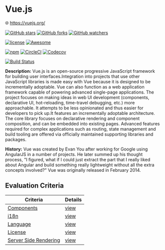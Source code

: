 # Vue.js

:globe_with_meridians: https://vuejs.org/

[![GitHub stars](https://img.shields.io/github/stars/vuejs/vue.svg?style=social&label=Stars)]()
[![GitHub forks](https://img.shields.io/github/forks/vuejs/vue.svg?style=social&label=Fork)]()
[![GitHub watchers](https://img.shields.io/github/watchers/vuejs/vue.svg?style=social&label=Watch)]()

[![license](https://img.shields.io/github/license/vuejs/vue.svg)]()
[![Awesome](https://awesome.re/badge.svg)](https://github.com/vuejs/awesome-vue)

[![npm](https://img.shields.io/npm/v/vue.svg)]()
[![CircleCI](https://img.shields.io/circleci/project/github/vuejs/vue.svg)]()
[![Codecov](https://img.shields.io/codecov/c/github/vuejs/vue.svg)]()

[![Build Status](https://saucelabs.com/browser-matrix/vuejs.svg)](https://saucelabs.com/beta/builds/1cee7d1f5f1748678d917c64ec2832bd)

**Description:** Vue.js is an open-source progressive JavaScript framework for building user interfaces.Integration into projects that use other JavaScript libraries is made easy with Vue because it is designed to be incrementally adoptable. Vue can also function as a web application framework capable of powering advanced single-page applications. The project focuses on making ideas in web UI development (components, declarative UI, hot-reloading, time-travel debugging, etc.) more approachable. It attempts to be less opinionated and thus easier for developers to pick up.It features an incrementally adoptable architecture. The core library focuses on declarative rendering and component composition, and can be embedded into existing pages. Advanced features required for complex applications such as routing, state management and build tooling are offered via officially maintained supporting libraries and packages.

**History:** Vue was created by Evan You after working for Google using AngularJS in a number of projects. He later summed up his thought process, "I figured, what if I could just extract the part that I really liked about Angular and build something really lightweight without all the extra concepts involved?" Vue was originally released in February 2014.

## Evaluation Criteria

| Criteria                                  | Details                   |
| ----------------------------------------- | ------------------------- |
| [Components](/criteria/components.md)     | [view](/vuejs/components) |
| [i18n](/criteria/i18n.md)                 | [view](/vuejs/i18n)       |
| [Language](/criteria/languages.md)        | [view](/vuejs/languages)  |
| [License](/criteria/licensing.md)         | [view](/vuejs/licensing)  |
| [Server Side Rendering](/criteria/ssr.md) | [view](/vuejs/ssr)        |